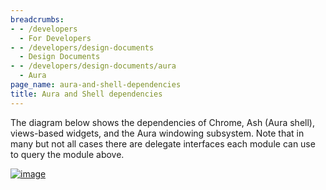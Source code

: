 ```yaml
---
breadcrumbs:
- - /developers
  - For Developers
- - /developers/design-documents
  - Design Documents
- - /developers/design-documents/aura
  - Aura
page_name: aura-and-shell-dependencies
title: Aura and Shell dependencies
---
```


The diagram below shows the dependencies of Chrome, Ash (Aura shell),
views-based widgets, and the Aura windowing subsystem. Note that in many but not
all cases there are delegate interfaces each module can use to query the module
above.

[<img alt="image"
src="/developers/design-documents/aura/aura-and-shell-dependencies/ChromeAshViewsAuradependencies.png">](/developers/design-documents/aura/aura-and-shell-dependencies/ChromeAshViewsAuradependencies.png)
